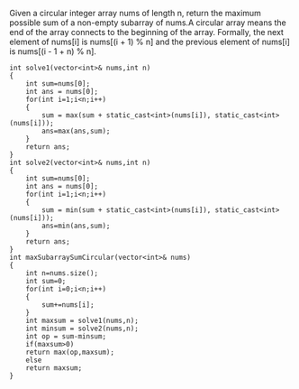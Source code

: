 Given a circular integer array nums of length n, return the maximum possible sum of a non-empty subarray of nums.A circular array means the end of the array connects to the beginning of the array. Formally, the next element of nums[i] is nums[(i + 1) % n] and the previous element of nums[i] is nums[(i - 1 + n) % n].

    int solve1(vector<int>& nums,int n)
    {
        int sum=nums[0];
        int ans = nums[0];
        for(int i=1;i<n;i++)
        {
            sum = max(sum + static_cast<int>(nums[i]), static_cast<int>(nums[i]));
            ans=max(ans,sum);
        }
        return ans;
    }
    int solve2(vector<int>& nums,int n)
    {
        int sum=nums[0];
        int ans = nums[0];
        for(int i=1;i<n;i++)
        {
            sum = min(sum + static_cast<int>(nums[i]), static_cast<int>(nums[i]));
            ans=min(ans,sum);
        }
        return ans;
    }
    int maxSubarraySumCircular(vector<int>& nums) 
    {
        int n=nums.size();
        int sum=0;
        for(int i=0;i<n;i++)
        {
            sum+=nums[i];
        }
        int maxsum = solve1(nums,n);
        int minsum = solve2(nums,n);
        int op = sum-minsum;
        if(maxsum>0)
        return max(op,maxsum);
        else
        return maxsum;
    }